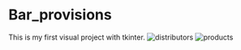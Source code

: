 # Bar_provisions
This is my first visual project with tkinter.
![distributors](https://user-images.githubusercontent.com/111090547/200921949-432d03ae-cb31-41d4-9e0d-8bfd2837d03a.png)
![products](https://user-images.githubusercontent.com/111090547/200921955-ed0e68f0-4f73-4ff4-8de3-5276377d139b.png)
